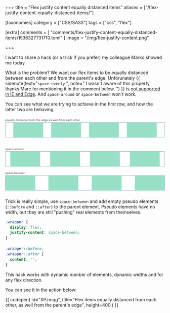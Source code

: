 +++
title = "Flex justify content equally distanced items"
aliases = ["/flex-justify-content-equally-distanced-items/"]

[taxonomies]
category = ["CSS/SASS"]
tags = ["css", "flex"]

[extra]
comments = [
  "comments/flex-justify-content-equally-distanced-items/1536327731710.toml"
]
image = "/img/flex-justify-content.png"

+++

I want to share a hack (or a trick if you prefer) my colleague Marko showed me today.

What is the problem? We want our flex items to be equally distanced between each other and from the parent's edge. Unforunately
{{ sidenote(text="`space-evenly` ", note="
I wasn't aware of this property, thanks Marc for mentioning it in the comment below.
") }}
is [not supported in IE and Edge](https://caniuse.com/#search=space-evenly). And `space-around` or `space-between` won't work.

You can see what we are trying to achieve in the first row, and how the latter two are behaving.

![Flex justify content examples](/img/flex-justify-content.png)

<!-- more -->

Trick is really simple, use `space-between` and add empty pseudo elements (`::before` and `::after`) to the parent element. Pseudo elements have no width, but they are still "pushing" real elements from themselves.

```scss
.wrapper {
  display: flex;
  justify-content: space-between;
}

.wrapper::before,
.wrapper::after {
  content: '';
}
```

This hack works with dynamic number of elements, dynamic widths and for any flex direction.

You can see it in the action below:


{{ codepen(
  id="XPzmqg",
  title="Flex items equally distanced from each other, as well from the parent's edge",
  height=400
) }}

